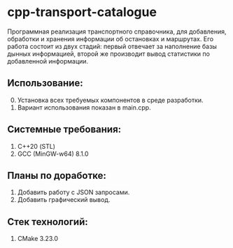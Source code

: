 # cpp-transport-catalogue
Программная реализация транспортного справочника, для добавления, обработки и хранения информации об остановках и маршрутах. Его работа состоит из двух стадий: первый отвечает за наполнение базы дынных информацией, второй же производит вывод статистики по добавленной информации.

## Использование:
0. Установка всех требуемых компонентов в среде разработки.
1. Вариант использования показан в main.cpp.

## Системные требования:
1. С++20 (STL)
2. GCC (MinGW-w64) 8.1.0

## Планы по доработке:
1. Добавить работу с JSON запросами.
2. Добавить графический вывод.

## Стек технологий:
1. CMake 3.23.0

